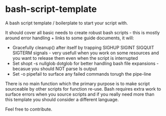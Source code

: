 # bash-script-template
A bash script template / boilerplate to start your script with.

It should cover all basic needs to create robust bash scripts - this is mostly around error handling + links to some guide documents, it will:
 - Gracefully cleanup() after itself by trapping SIGHUP SIGINT SIGQUIT SIGTERM signals - very usefull when you work on some resources and you want to release them even when the script is interrupted
 - Set shopt -s nullglob dotglob for better handling bash file expansions - becasue you should NOT parse ls output
 - Set -o pipefail to surface any failed commands torugh the pipe-line

There is no main function which the primary purpose is to make script sourceable by other scripts for function re-use.
Bash requires extra work to surface errors when you source scripts and if you really need more than this template you should consider a different language.

Feel free to contribute.
